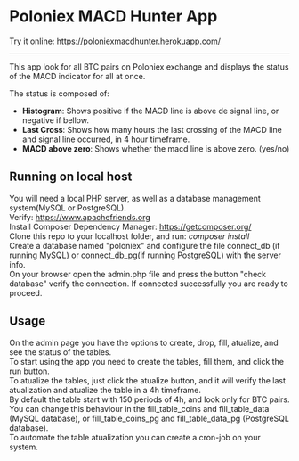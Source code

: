 # Poloniex MACD Hunter App

Try it online: https://poloniexmacdhunter.herokuapp.com/
____
This app look for all BTC pairs on Poloniex exchange and displays the status of the MACD indicator for all at once.

The status is composed of:
- **Histogram**: Shows positive if the MACD line is above de signal line, or negative if bellow.
- **Last Cross**: Shows how many hours the last crossing of the MACD line and signal line occurred, in 4 hour timeframe.
- **MACD above zero**: Shows whether the macd line is above zero. (yes/no)

## Running on local host

You will need a local PHP server, as well as a database management system(MySQL or PostgreSQL).<br>
Verify: https://www.apachefriends.org<br>
Install Composer Dependency Manager: https://getcomposer.org/<br>
Clone this repo to your localhost folder, and run: *composer install*<br>
Create a database named "poloniex" and configure the file connect_db (if running MySQL) or connect_db_pg(if running PostgreSQL) with the server info.<br>
On your browser open the admin.php file and press the button "check database" verify the connection. If connected successfully you are ready to proceed.

## Usage

On the admin page you have the options to create, drop, fill, atualize, and see the status of the tables.<br>
To start using the app you need to create the tables, fill them, and click the run button.<br>
To atualize the tables, just click the atualize button, and it will verify the last atualization and atualize the table in a 4h timeframe.<br>
By default the table start with 150 periods of 4h, and look only for BTC pairs.<br>
You can change this behaviour in the fill_table_coins and fill_table_data (MySQL database), or fill_table_coins_pg and fill_table_data_pg (PostgreSQL database).<br>
To automate the table atualization you can create a cron-job on your system.
